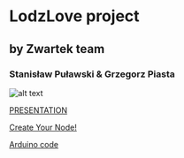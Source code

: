# LodzLove project
## by Zwartek team
### Stanisław Puławski & Grzegorz Piasta

![alt text](https://sosnus.github.io/LodzLove/img/giphy.gif "Logo Title Text 1")


[PRESENTATION](https://sosnus.github.io/LodzLove/description.html)

[Create Your Node!](https://sosnus.github.io/LodzLove/createYourNode.html)

[Arduino code](https://sosnus.github.io/LodzLove/arduinoFile.html)
